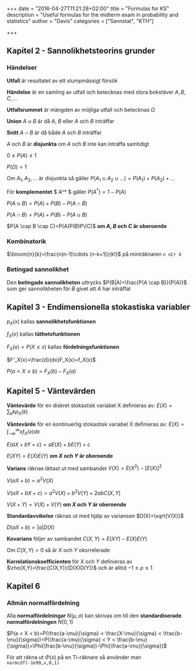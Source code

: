 +++
date = "2016-04-27T11:21:28+02:00"
title = "Formulas for KS"
description = "Useful formulas for the midterm exam in probability and statistics"
author = "Davis"
categories = ["Sannstat", "KTH"]

+++

## Kapitel 2 - Sannolikhetsteorins grunder
### Händelser
**Utfall** är resultatet av ett slumpmässigt försök

**Händelse** är en samling av utfall och betecknas med stora bokstäver $A, B, C,...$ 

**Utfallsrummet** är mängden av möjliga utfall och betecknas $\Omega$

**Union** $A \cup B$ är då $A$, $B$ eller $A$ och $B$ inträffar

**Snitt** $A \cap B$ är då både $A$ och $B$ inträffar

$A$ och $B$ är **disjunkta** om $A$ och $B$ inte kan inträffa samtidigt

$0 \leq P(A) \leq 1$

$P(\Omega)=1$

Om $A_1, A_2,...$ är disjunkta så gäller $P(A_1 \cup A_2 \cup ...)=P(A_1)+P(A_2)+...$

För **komplementet** $ A^* $ gäller $P(A^*)=1-P(A)$

$P(A \cup B)=P(A)+P(B)-P(A \cap B)$

$P(A \cap B)=P(A)+P(B)-P(A \cup B)$

$P(A \cap B \cap C)=P(A)P(B)P\(C)$ **om $A$, $B$ och $C$ är oberoende**

### Kombinatorik
$\binom{n}{k}=\frac{n(n-1)\cdots (n-k+1)}{k!}$ på miniräknaren `n nCr k`

### Betingad sannolikhet
Den **betingade sannolikheten** uttrycks $P(B|A)=\frac{P(A \cap B)}{P(A)}$ som ger sannolikheten för $B$ givet att $A$ har inträffat


## Kapitel 3 - Endimensionella stokastiska variabler
$p_X(x)$ kallas **sannolikhetsfunktionen**

$f_X(x)$ kallas **täthetsfunktionen**

$F_X(x)=P(X \leq x)$ kallas **fördelningsfunktionen**

$F'_X(x)=\frac{d}{dx}F_X(x)=f_X(x)$

$P(a < X \leq b)=F_X(b)-F_X(a)$



## Kapitel 5 - Väntevärden
**Väntevärde** för en diskret stokastisk variabel X definieras av: 
$E(X)=\sum_{k} kp_X(k)$ 

**Väntevärde** för en kontinuerlig stokastisk variabel X definieras av:
$E(X)=\int_{-\infty}^{\infty} xf_X(x) dx$

$E(aX+bY+c)=aE(X)+bE(Y)+c$

$E(XY)=E(X)E(Y)$ **om $X$ och $Y$ är oberoende**

**Varians** räknas lättast ut med sambandet 
$V(X)=E(X^2)-[E(X)]^2$

$V(aX+b)=a^2V(X)$

$V(aX+bX+c)=a^2V(X)+b^2V(Y)+2abC(X,Y)$

$V(X+Y)=V(X)+V(Y)$ **om $X$ och $Y$ är oberoende**

**Standardavvikelse** räknas ut med hjälp av variansen 
$D(X)=\sqrt{V(X)}$

$D(aX+b)=|a|D(X)$

**Kovarians** följer av sambandet
$C(X,Y)=E(XY)-E(X)E(Y)$

Om $C(X,Y)=0$ så är $X$ och $Y$ okorrelerade

**Korrelationskoefficienten** för $X$ och $Y$ definieras av 
$\rho(X,Y)=\frac{C(X,Y)}{D(X)D(Y)}$ och är alltid $-1 \leq \rho \leq 1$



## Kapitel 6
### Allmän normalfördelning
Alla **normalfördelningar** $N(\mu, \sigma)$ kan skrivas om till den **standardiserade normalfördelningen** $N(0,1)$

$P(a < X < b)=P(\frac{a-\mu}{\sigma} < \frac{X-\mu}{\sigma} < \frac{b-\mu}{\sigma})=P(\frac{a-\mu}{\sigma} < Y < \frac{b-\mu}{\sigma})=\Phi(\frac{b-\mu}{\sigma})-\Phi(\frac{a-\mu}{\sigma})$

För att räkna ut $\Phi(x)$ på en Ti-räknare så använder man `normcdf(-1e99,x,0,1)`
